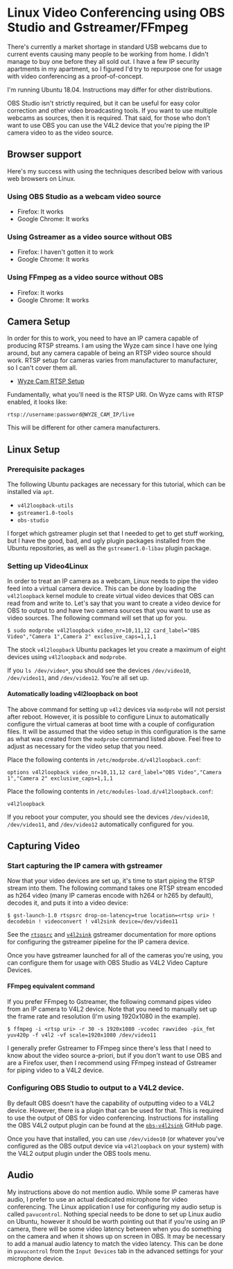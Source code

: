 # Linux Video Conferencing using OBS Studio and Gstreamer/FFmpeg

There's currently a market shortage in standard USB webcams due to current
events causing many people to be working from home. I didn't manage to buy one
before they all sold out. I have a few IP security apartments in my apartment,
so I figured I'd try to repurpose one for usage with video conferencing as a
proof-of-concept.

I'm running Ubuntu 18.04. Instructions may differ for other distributions.

OBS Studio isn't strictly required, but it can be useful for easy color
correction and other video broadcasting tools. If you want to use multiple
webcams as sources, then it is required. That said, for those who don't want to
use OBS you can use the V4L2 device that you're piping the IP camera video to
as the video source.

## Browser support

Here's my success with using the techniques described below with various web
browsers on Linux.

### Using OBS Studio as a webcam video source

* Firefox: It works
* Google Chrome: It works

### Using Gstreamer as a video source without OBS

* Firefox: I haven't gotten it to work
* Google Chrome: It works

### Using FFmpeg as a video source without OBS

* Firefox: It works
* Google Chrome: It works

## Camera Setup

In order for this to work, you need to have an IP camera capable of producing
RTSP streams. I am using the Wyze cam since I have one lying around, but any
camera capable of being an RTSP video source should work. RTSP setup for
cameras varies from manufacturer to manufacturer, so I can't cover them all.

* [Wyze Cam RTSP Setup](https://support.wyzecam.com/hc/en-us/articles/360026245231-Wyze-Cam-RTSP)

Fundamentally, what you'll need is the RTSP URI. On Wyze cams with RTSP
enabled, it looks like:

```
rtsp://username:password@WYZE_CAM_IP/live
```

This will be different for other camera manufacturers.

## Linux Setup

### Prerequisite packages

The following Ubuntu packages are necessary for this tutorial, which can be
installed via `apt`.

* `v4l2loopback-utils`
* `gstreamer1.0-tools`
* `obs-studio`

I forget which gstreamer plugin set that I needed to get to get stuff working,
but I have the good, bad, and ugly plugin packages installed from the Ubuntu
repositories, as well as the `gstreamer1.0-libav` plugin package.

### Setting up Video4Linux

In order to treat an IP camera as a webcam, Linux needs to pipe the video feed
into a virtual camera device. This can be done by loading the `v4l2loopback`
kernel module to create virtual video devices that OBS can read from and write
to. Let's say that you want to create a video device for OBS to output to and
have two camera sources that you want to use as video sources. The following
command will set that up for you.

```
$ sudo modprobe v4l2loopback video_nr=10,11,12 card_label="OBS Video","Camera 1",Camera 2" exclusive_caps=1,1,1
```

The stock `v4l2loopback` Ubuntu packages let you create a maximum of eight
devices using `v4l2loopback` and `modprobe`.

If you `ls /dev/video*`, you should see the devices `/dev/video10`,
`/dev/video11`, and `/dev/video12`. You're all set up.

#### Automatically loading v4l2loopback on boot

The above command for setting up `v4l2` devices via `modprobe` will not persist
after reboot. However, it is possible to configure Linux to automatically
configure the virtual cameras at boot time with a couple of configuration
files. It will be assumed that the video setup in this configuration is the
same as what was created from the `modprobe` command listed above. Feel free to
adjust as necessary for the video setup that you need.

Place the following contents in `/etc/modprobe.d/v4l2loopback.conf`:

```
options v4l2loopback video_nr=10,11,12 card_label="OBS Video","Camera 1","Camera 2" exclusive_caps=1,1,1
```

Place the following contents in `/etc/modules-load.d/v4l2loopback.conf`:

```
v4l2loopback
```

If you reboot your computer, you should see the devices `/dev/video10`,
`/dev/video11`, and `/dev/video12` automatically configured for you.

## Capturing Video

### Start capturing the IP camera with gstreamer

Now that your video devices are set up, it's time to start piping the RTSP
stream into them. The following command takes one RTSP stream encoded as h264
video (many IP cameras encode with h264 or h265 by default), decodes it, and
puts it into a video device:

```
$ gst-launch-1.0 rtspsrc drop-on-latency=true location=<rtsp uri> ! decodebin ! videoconvert ! v4l2sink device=/dev/video11
```

See the
[`rtspsrc`](https://gstreamer.freedesktop.org/documentation/rtsp/rtspsrc.html)
and
[`v4l2sink`](https://gstreamer.freedesktop.org/documentation/video4linux2/v4l2sink.html)
gstreamer documentation for more options for configuring the gstreamer pipeline
for the IP camera device.

Once you have gstreamer launched for all of the cameras you're using, you can
configure them for usage with OBS Studio as V4L2 Video Capture Devices.

#### FFmpeg equivalent command

If you prefer FFmpeg to Gstreamer, the following command pipes video from an IP
camera to  V4L2 device. Note that you need to manually set up the frame rate
and resolution (I'm using 1920x1080 in the example).

```
$ ffmpeg -i <rtsp uri> -r 30 -s 1920x1080 -vcodec rawvideo -pix_fmt yuv420p -f v4l2 -vf scale=1920x1080 /dev/video11
```

I generally prefer Gstreamer to FFmpeg since there's less that I need to know
about the video source a-priori, but if you don't want to use OBS and are a
Firefox user, then I recommend using FFmpeg instead of Gstreamer for piping
video to a V4L2 device.

### Configuring OBS Studio to output to a V4L2 device.

By default OBS doesn't have the capability of outputting video to a V4L2
device. However, there is a plugin that can be used for that. This is required
to use the output of OBS for video conferencing. Instructions for installing
the OBS V4L2 output plugin can be found at the
[`obs-v4l2sink`](https://github.com/CatxFish/obs-v4l2sink) GitHub page.

Once you have that installed, you can use `/dev/video10` (or whatever you've
configured as the OBS output device via `v4l2loopback` on your system) with the
V4L2 output plugin under the OBS tools menu.

## Audio

My instructions above do not mention audio. While some IP cameras have audio,
I prefer to use an actual dedicated microphone for video conferencing. The
Linux application I use for configuring my audio setup is called `pavucontrol`.
Nothing special needs to be done to set up Linux audio on Ubuntu, however it
should be worth pointing out that if you're using an IP camera, there will be
some video latency between when you do something on the camera and when it
shows up on screen in OBS. It may be necessary to add a manual audio latency to
match the video latency. This can be done in `pavucontrol` from the `Input
Devices` tab in the advanced settings for your microphone device.
